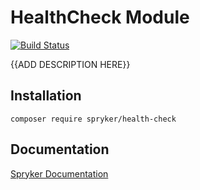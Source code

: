 # HealthCheck Module
[![Build Status](https://travis-ci.org/spryker/health-check.svg)](https://travis-ci.org/spryker/health-check)

{{ADD DESCRIPTION HERE}}

## Installation

```
composer require spryker/health-check
```

## Documentation

[Spryker Documentation](https://documentation.spryker.com/module_guide/overview.htm)
